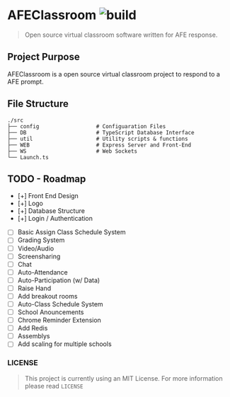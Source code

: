 # AFEClassroom ![build](https://img.shields.io/badge/build-passing-brightgreen.svg?style=flat)
> Open source virtual classroom software written for AFE response.

## Project Purpose
AFEClassroom is a open source virtual classroom project to respond to a AFE prompt.

## File Structure
    ./src
    ├── config                  # Configuaration Files
    ├── DB                      # TypeScript Database Interface
    ├── util                    # Utility scripts & functions
    ├── WEB                     # Express Server and Front-End
    ├── WS                      # Web Sockets
    └── Launch.ts

## TODO - Roadmap
- [+] Front End Design
- [+] Logo
- [+] Database Structure
- [+] Login / Authentication
- [ ] Basic Assign Class Schedule System
- [ ] Grading System
- [ ] Video/Audio
- [ ] Screensharing
- [ ] Chat
- [ ] Auto-Attendance  
- [ ] Auto-Participation (w/ Data)
- [ ] Raise Hand
- [ ] Add breakout rooms
- [ ] Auto-Class Schedule System
- [ ] School Anouncements 
- [ ] Chrome Reminder Extension
- [ ] Add Redis
- [ ] Assemblys
- [ ] Add scaling for multiple schools

### LICENSE
> This project is currently using an MIT License. For more information please read `LICENSE`